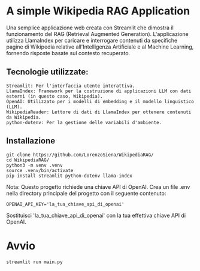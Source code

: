 # A simple Wikipedia RAG Application

Una semplice applicazione web creata con Streamlit che dimostra il funzionamento del RAG (Retrieval Augmented Generation). 
L'applicazione utilizza LlamaIndex per caricare e interrogare contenuti da specifiche pagine di Wikipedia relative all'Intelligenza Artificiale e al Machine Learning, fornendo risposte basate sul contesto recuperato.

## Tecnologie utilizzate:

    Streamlit: Per l'interfaccia utente interattiva.
    LlamaIndex: Framework per la costruzione di applicazioni LLM con dati esterni (in questo caso, Wikipedia).
    OpenAI: Utilizzato per i modelli di embedding e il modello linguistico (LLM).
    WikipediaReader: Lettore di dati di LlamaIndex per ottenere contenuti da Wikipedia.
    python-dotenv: Per la gestione delle variabili d'ambiente.

## Installazione

    git clone https://github.com/LorenzoSiena/WikipediaRAG/
    cd WikipediaRAG/
    python3 -m venv .venv
    source .venv/bin/activate
    pip install streamlit python-dotenv llama-index

Nota: Questo progetto richiede una chiave API di OpenAI. Crea un file .env nella directory principale del progetto con il seguente contenuto:

    OPENAI_API_KEY='la_tua_chiave_api_di_openai'

Sostituisci 'la_tua_chiave_api_di_openai' con la tua effettiva chiave API di OpenAI.

# Avvio 

    streamlit run main.py
